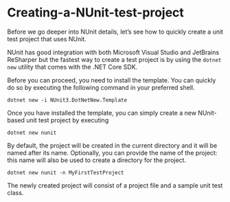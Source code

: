 # Creating-a-NUnit-test-project

Before we go deeper into NUnit details, let’s see how to quickly create a unit test project that uses NUnit.

NUnit has good integration with both Microsoft Visual Studio and JetBrains ReSharper but the fastest way to create a test project is by using the `dotnet new` utility that comes with the .NET Core SDK.

Before you can proceed, you need to install the template. You can quickly do so by executing the following command in your preferred shell.

```text
dotnet new -i NUnit3.DotNetNew.Template
```

Once you have installed the template, you can simply create a new NUnit-based unit test project by executing

```text
dotnet new nunit
```

By default, the project will be created in the current directory and it will be named after its name. Optionally, you can provide the name of the project: this name will also be used to create a directory for the project.

```text
dotnet new nunit -n MyFirstTestProject
```

The newly created project will consist of a project file and a sample unit test class.

